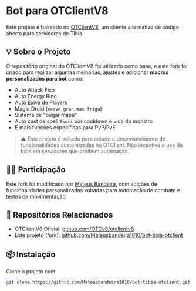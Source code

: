# Bot para OTClientV8

Este projeto é baseado no [OTClientV8](https://github.com/OTCv8/otclientv8), um cliente alternativo de código aberto para servidores de Tibia.

## 💡 Sobre o Projeto

O repositório original do OTClientV8 foi utilizado como base, e este fork foi criado para realizar algumas melhorias, ajustes e adicionar **macros personalizados para bot** como:

- Auto Attack Fixo
- Auto Energy Ring
- Auto Exiva de Players
- Magia Druid (`exevo gran mas frigo`)
- Sistema de "bugar mapa"
- Auto cast de spell `Exori` por cooldown e vida do monstro
- E mais funções específicas para PvP/PvE

> ⚠️ Este projeto é voltado para estudo e desenvolvimento de funcionalidades customizadas no OTClient. Não incentive o uso de bots em servidores que proíbem automação.

## 🙋‍♂️ Participação

Este fork foi modificado por [Mateus Bandeira](https://github.com/Mateusbandeira1010), com adições de funcionalidades personalizadas voltadas para automação de combate e testes de movimentação.

## 🔗 Repositórios Relacionados

- OTClientV8 Oficial: [github.com/OTCv8/otclientv8](https://github.com/OTCv8/otclientv8)
- Este projeto (fork): [github.com/Mateusbandeira1010/bot-tibia-otclient](https://github.com/Mateusbandeira1010/bot-tibia-otclient)

## 📦 Instalação

Clone o projeto com:

```bash
git clone https://github.com/Mateusbandeira1010/bot-tibia-otclient.git
